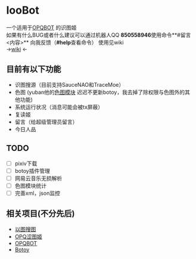 # IooBot
一个适用于[OPQBOT](https://github.com/OPQBOT/OPQ) 的识图姬  
如果有什么BUG或者什么建议可以通过机器人QQ **850558946**使用命令**#留言 <内容>** 向我反馈（**#help**查看命令）
使用见wiki  
→[wiki](https://github.com/kitUIN/ioobot/wiki) ←
## 目前有以下功能  
- 识图搜源（目前支持SauceNAO和TraceMoe）
- 色图 (yuban他的[色图模块](https://github.com/yuban10703/OPQ-SetuBot) 迟迟不更新botoy，我去掉了除权限与色图外的其他功能)
- 系统运行状况（消息可能会被tx屏蔽）
- 复读姬
- 留言（给超级管理员留言）
- 今日人品

## TODO
- [ ] pixiv下载
- [ ] botoy插件管理
- [ ] 网易云音乐无损解析
- [ ] 色图模块统计
- [ ] 完善xml，json监控
## 相关项目(不分先后)
- [以图搜图](https://github.com/kitUIN/PicImageSearch)
- [OPQ涩图姬](https://github.com/yuban10703/OPQ-SetuBot)
- [OPQBOT](https://github.com/OPQBOT/OPQ)
- [Botoy](https://github.com/xiyaowong/botoy/)